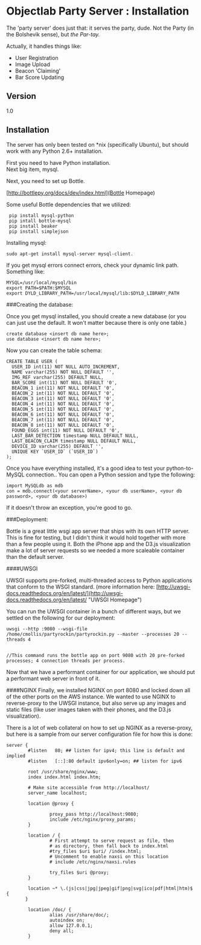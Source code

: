Objectlab Party Server : Installation
============
The 'party server' does just that: it serves the party, dude.  Not the Party (in the Bolshevik sense), but *the Par-tay.*

Actually, it handles things like:
  
* User Registration
* Image Upload
* Beacon 'Claiming'
* Bar Score Updating

Version
--
1.0

Installation
------------
The server has only been tested on *nix (specifically Ubuntu), but should work with any Python 2.6+ installation.
  
First you need to have Python installation.  
Next big item, mysql.
  
Next, you need to set up Bottle.

[http://bottlepy.org/docs/dev/index.html](Bottle Homepage)

Some useful Bottle dependencies that we utilized:

```
 pip install mysql-python
 pip intall bottle-mysql
 pip install beaker
 pip install simplejson
```

Installing mysql:

```
sudo apt-get install mysql-server mysql-client.
```

If you get mysql errors connect errors, check your dynamic link path. Something like:

```
MYSQL=/usr/local/mysql/bin
export PATH=$PATH:$MYSQL
export DYLD_LIBRARY_PATH=/usr/local/mysql/lib:$DYLD_LIBRARY_PATH
```

###Creating the database:


Once you get mysql installed, you should create a new database (or you can just use the default.  It won't matter because there is only one table.)

```
create database <insert db name here>;
use database <insert db name here>;
```

Now you can create the table schema:

```
CREATE TABLE USER (
  USER_ID int(11) NOT NULL AUTO_INCREMENT,
  NAME varchar(255) NOT NULL DEFAULT '',
  IMG_REF varchar(255) DEFAULT NULL,
  BAR_SCORE int(11) NOT NULL DEFAULT '0',
  BEACON_1 int(11) NOT NULL DEFAULT '0',
  BEACON_2 int(11) NOT NULL DEFAULT '0',
  BEACON_3 int(11) NOT NULL DEFAULT '0',
  BEACON_4 int(11) NOT NULL DEFAULT '0',
  BEACON_5 int(11) NOT NULL DEFAULT '0',
  BEACON_6 int(11) NOT NULL DEFAULT '0',
  BEACON_7 int(11) NOT NULL DEFAULT '0',
  BEACON_8 int(11) NOT NULL DEFAULT '0',
  FOUND_EGGS int(11) NOT NULL DEFAULT '0',
  LAST_BAR_DETECTION timestamp NULL DEFAULT NULL,
  LAST_BEACON_CLAIM timestamp NULL DEFAULT NULL,
  DEVICE_ID varchar(255) DEFAULT '',
  UNIQUE KEY `USER_ID` (`USER_ID`)
);
```

Once you have everything installed, it's a good idea to test your python-to-MySQL connection..  You can open a Python session and type the following:

```
import MySQLdb as mdb
con = mdb.connect(<your serverName>, <your db userName>, <your db password>, <your db database>)
```
If it doesn't throw an exception, you're good to go.

###Deployment:
  
  
Bottle is a great little wsgi app server that ships with 
its own HTTP server.  This is fine for testing, but I didn't think it would hold together with more than a few people using it.  Both the iPhone app and the D3.js visualization make a lot of server requests so we needed a more scaleable container than the default server.
  
####UWSGI

UWSGI supports pre-forked, multi-threaded access to Python applications that conform to the WSGI standard.  (more information here: [http://uwsgi-docs.readthedocs.org/en/latest/](http://uwsgi-docs.readthedocs.org/en/latest/ "UWSGI Homepage")

You can run the UWSGI container in a bunch of different ways, but we settled on the following for our deployment:

```
uwsgi --http :9080 --wsgi-file /home/cmollis/partyrockin/partyrockin.py --master --processes 20 --threads 4


//This command runs the bottle app on port 9080 with 20 pre-forked processes; 4 connection threads per process.
```

Now that we have a performant container for our application, we should put a performant web server in front of it.

####NGINX
Finally, we installed NGINX on port 8080 and locked down all of the other ports on the AWS instance.   We wanted to use NGINX to reverse-proxy to the UWSGI instance, but also serve up any images and static files (like user images taken with their phones, and the D3.js visualization).

There is a lot of web collateral on how to set up NGINX as a reverse-proxy, but here is a sample from our server configuration file for how this is done:

```
server {
        #listen   80; ## listen for ipv4; this line is default and implied
        #listen   [::]:80 default ipv6only=on; ## listen for ipv6

        root /usr/share/nginx/www;
        index index.html index.htm;

        # Make site accessible from http://localhost/
        server_name localhost;

        location @proxy {

                proxy_pass http://localhost:9080;
                include /etc/nginx/proxy_params;
        }

        location / {
                # First attempt to serve request as file, then
                # as directory, then fall back to index.html
                #try_files $uri $uri/ /index.html;
                # Uncomment to enable naxsi on this location
                # include /etc/nginx/naxsi.rules

                try_files $uri @proxy;
        }

        location ~* \.(js|css|jpg|jpeg|gif|png|svg|ico|pdf|html|htm)$ {
       }

        location /doc/ {
                alias /usr/share/doc/;
                autoindex on;
                allow 127.0.0.1;
                deny all;
        }
```



